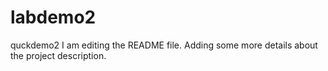 # labdemo2
quckdemo2
I am editing the README file. Adding some more details about the project description.
